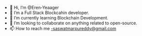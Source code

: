 - 👋 Hi, I’m @Eren-Yeaager
- 👀 I’m a Full Stack Blockcahin developer.
- 🌱 I’m currently learning Blockchain Development.
- 💞️ I’m looking to collaborate on anything related to open-source.
- 📫 How to reach me -saswatmarpureddy@gmail.com


